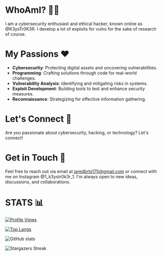 # WhoAmI? 🕵️‍♂️
I am a cybersecurity enthusiast and ethical hacker, known online as @K3ysTr0K3R. I develop a lot of exploits for vulns for the sake of research of course.

# My Passions ❤️
- **Cybersecurity**: Protecting digital assets and uncovering vulnerabilities.
- **Programming**: Crafting solutions through code for real-world challenges.
- **Vulnerability Analysis**: Identifying and mitigating risks in systems.
- **Exploit Development**: Building tools to test and enhance security measures.
- **Reconnaissance**: Strategizing for effective information gathering.

# Let's Connect 🤝
Are you passionate about cybersecurity, hacking, or technology? Let's connect!

# Get in Touch 📧
Feel free to reach out via email at jaredbrts175@gmail.com or connect with me on Instagram @1_k3ystr0k3r_1. I'm always open to new ideas, discussions, and collaborations.

# STATS 📊

[![Profile Views](https://komarev.com/ghpvc/?username=K3ysTr0K3R)](https://github.com/K3ysTr0K3R)

[![Top Langs](https://github-readme-stats.vercel.app/api/top-langs/?username=K3ysTr0K3R&layout=compact&theme=dark)](https://github.com/K3ysTr0K3R)

![GitHub stats](https://github-readme-stats.vercel.app/api?username=K3ysTr0K3R&show_icons=true&theme=dark)

![Stargazers Streak](https://github-readme-streak-stats.herokuapp.com/?user=K3ysTr0K3R&theme=black-ice)
